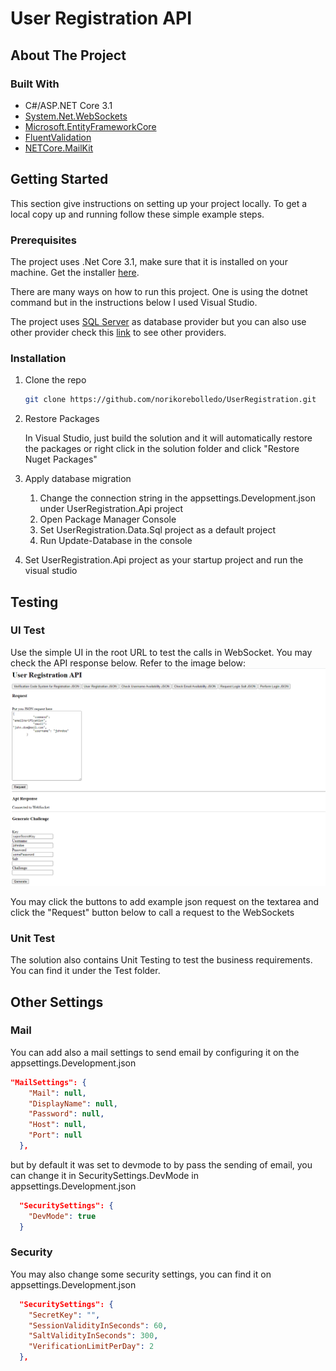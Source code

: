 

# User Registration API


## About The Project




### Built With
* C#/ASP.NET Core 3.1
* [System.Net.WebSockets](https://www.nuget.org/packages/System.Net.WebSockets/4.3.0)
* [Microsoft.EntityFrameworkCore](https://www.nuget.org/packages/Microsoft.EntityFrameworkCore/5.0.0)
* [FluentValidation](https://www.nuget.org/packages/FluentValidation/8.6.1)
* [NETCore.MailKit](https://www.nuget.org/packages/NETCore.MailKit/2.0.3)



<!-- GETTING STARTED -->
## Getting Started

This section give instructions on setting up your project locally.
To get a local copy up and running follow these simple example steps.

### Prerequisites

The project uses .Net Core 3.1, make sure that it is installed on your machine. Get the installer [here](https://dotnet.microsoft.com/download/dotnet-core/3.1).

There are many ways on how to run this project. One is using the dotnet command but in the instructions below I used Visual Studio.

The project uses [SQL Server](https://www.nuget.org/packages/Microsoft.EntityFrameworkCore.SqlServer/5.0.0) as database provider but you can also use other provider check this [link](https://docs.microsoft.com/en-us/ef/core/providers/?tabs=dotnet-core-cli) to see other providers.

### Installation
1. Clone the repo
   ```sh
   git clone https://github.com/norikorebolledo/UserRegistration.git
   ```
2. Restore Packages

    In Visual Studio, just build the solution and it will automatically restore the packages or right click in the solution folder and click "Restore Nuget Packages" 
3. Apply database migration
 
    1. Change the connection string in the appsettings.Development.json under UserRegistration.Api project
    2. Open Package Manager Console
    3. Set UserRegistration.Data.Sql project as a default project
    4. Run Update-Database in the console
   
5. Set UserRegistration.Api project as your startup project and run the visual studio


## Testing

### UI Test
Use the simple UI in the root URL to test the calls in WebSocket. You may check the API response below. Refer to the image below:
![Uitesting](Screenshots/uitesting.png)

You may click the buttons to add example json request on the textarea and click the "Request" button below to call a request to the WebSockets

### Unit Test
The solution also contains Unit Testing to test the business requirements. You can find it under the Test folder.


## Other Settings
### Mail
You can add also a mail settings to send email by configuring it on the appsettings.Development.json
``` json  
"MailSettings": {
    "Mail": null,
    "DisplayName": null,
    "Password": null,
    "Host": null,
    "Port": null
  },
```

but by default it was set to devmode to by pass the sending of email, you can change it in SecuritySettings.DevMode in appsettings.Development.json

``` json
  "SecuritySettings": {
    "DevMode": true
  }

```

### Security
You may also change some security settings, you can find it on appsettings.Development.json
``` json
  "SecuritySettings": {
    "SecretKey": "",
    "SessionValidityInSeconds": 60,
    "SaltValidityInSeconds": 300,
    "VerificationLimitPerDay": 2
  },

```









